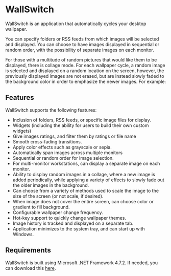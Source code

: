 # WallSwitch

WallSwitch is an application that automatically cycles your desktop wallpaper.

You can specify folders or RSS feeds from which images will be selected and displayed. You can choose to have images displayed in sequential or random order, with the possibility of separate images on each monitor.

For those with a multitude of random pictures that would like them to be displayed, there is collage mode. For each wallpaper cycle, a random image is selected and displayed on a random location on the screen, however, the previously displayed images are not erased, but are instead slowly faded to the background color in order to emphasize the newer images. For example:


## Features

WallSwitch supports the following features:

* Inclusion of folders, RSS feeds, or specific image files for display.
* Widgets (including the ability for users to build their own custom widgets)
* Give images ratings, and filter them by ratings or file name
* Smooth cross-fading transitions.
* Apply color effects such as grayscale or sepia.
* Automatically span images across multiple monitors
* Sequential or random order for image selection.
* For multi-monitor workstations, can display a separate image on each monitor.
* Ability to display random images in a collage, where a new image is added periodically, while applying a variety of effects to slowly fade out the older images in the background.
* Can choose from a variety of methods used to scale the image to the size of the screen (or not scale, if desired).
* When image does not cover the entire screen, can choose color or gradient to fill background.
* Configurable wallpaper change frequency.
* Hot-key support to quickly change wallpaper themes.
* Image history is tracked and displayed on a separate tab.
* Application minimizes to the system tray, and can start up with Windows.


## Requirements

WallSwitch is built using Microsoft .NET Framework 4.7.2. If needed, you can download this [here](https://dotnet.microsoft.com/download/dotnet-framework/thank-you/net472-web-installer).
